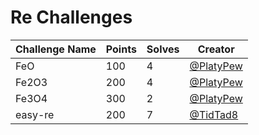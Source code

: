# Re Challenges
|Challenge Name|Points|Solves|Creator|
|-|-|-|-|
|FeO|100|4|<a href="https://github.com/PlatyPew">@PlatyPew</a>|
|Fe2O3|200|4|<a href="https://github.com/PlatyPew">@PlatyPew</a>|
|Fe3O4|300|2|<a href="https://github.com/PlatyPew">@PlatyPew</a>|
|easy-re|200|7|<a href="https://github.com/TidTad8">@TidTad8</a>|
